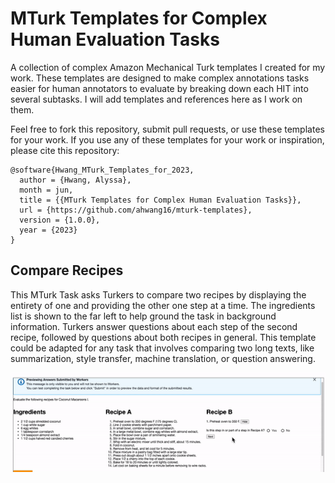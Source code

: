# MTurk Templates for Complex Human Evaluation Tasks
A collection of complex Amazon Mechanical Turk templates I created for my work. These templates are designed to make complex annotations tasks easier for human annotators to evaluate by breaking down each HIT into several subtasks. I will add templates and references here as I work on them.

Feel free to fork this repository, submit pull requests, or use these templates for your work. If you use any of these templates for your work or inspiration, please cite this repository:

```
@software{Hwang_MTurk_Templates_for_2023,
  author = {Hwang, Alyssa},
  month = jun,
  title = {{MTurk Templates for Complex Human Evaluation Tasks}},
  url = {https://github.com/ahwang16/mturk-templates},
  version = {1.0.0},
  year = {2023}
}
```

## Compare Recipes
This MTurk Task asks Turkers to compare two recipes by displaying the entirety of one and providing the other one step at a time. The ingredients list is shown to the far left to help ground the task in background information. Turkers answer questions about each step of the second recipe, followed by questions about both recipes in general. This template could be adapted for any task that involves comparing two long texts, like summarization, style transfer, machine translation, or question answering.

<p align="center">
  <img src="https://github.com/ahwang16/mturk-templates/blob/master/_images/compare_recipes.gif" alt="MTurk interface for the Compare Recipes task" title="Compare Recipes HIT"> 
</p>

